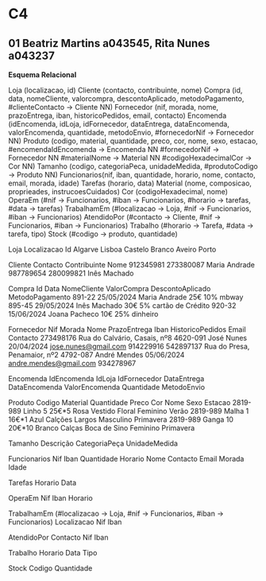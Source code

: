 # C4
## 01 Beatriz Martins a043545, Rita Nunes a043237 

**Esquema Relacional** 

Loja        (localizacao, id)
Cliente     (contacto, contribuinte, nome)
Compra      (id, data, nomeCliente, valorcompra, descontoAplicado, metodoPagamento,
        #clienteContacto  -> Cliente NN)
Fornecedor (nif, morada, nome, prazoEntrega, iban, historicoPedidos, email, contacto)
Encomenda   (idEncomenda, idLoja, idFornecedor, dataEntrega, dataEncomenda, valorEncomenda, quantidade, metodoEnvio,
        #fornecedorNif -> Fornecedor NN)
Produto     (codigo, material, quantidade, preco, cor, nome, sexo, estacao,
        #encomendaIdEncomenda     -> Encomenda NN 
        #fornecedorNif   -> Fornecedor NN
        #materialNome  -> Material NN
        #codigoHexadecimalCor  -> Cor NN)
Tamanho     (codigo, categoriaPeca, unidadeMedida,
        #produtoCodigo   -> Produto NN)
Funcionarios(nif, iban, quantidade, horario, nome, contacto, email, morada, idade)
Tarefas     (horario, data)
Material    (nome, composicao, proprieades, instrucoesCuidados)
Cor         (codigoHexadecimal, nome)
OperaEm     (#nif -> Funcionarios, #iban -> Funcionarios, #horario -> tarefas, #data -> tarefas)
TrabalhamEm (#localizacao -> Loja, #nif -> Funcionarios, #iban -> Funcionarios)
AtendidoPor (#contacto -> Cliente, #nif -> Funcionarios, #iban -> Funcionarios)
Trabalho    (#horario -> Tarefa, #data -> tarefa, tipo)
Stock       (#codigo -> produto, quantidade)

Loja
Localizacao        Id
Algarve
Lisboa
Castelo Branco
Aveiro
Porto


Cliente
Contacto     Contribuinte    Nome
912345981    273380087       Maria Andrade
987789654    280099821       Inês Machado


Compra
Id        Data         NomeCliente    ValorCompra     DescontoAplicado     MetodoPagamento
891-22    25/05/2024   Maria Andrade     25€             10%                  mbway
895-45    29/05/2024   Inês Machado      30€             5%                  cartão de Crédito
920-32    15/06/2024   Joana Pacheco     10€             25%                  dinheiro


Fornecedor
Nif             Morada                                     Nome           PrazoEntrega      Iban      HistoricoPedidos       Email                    Contacto
273498176       Rua do Calvário, Casais, nº8 4620-091      José Nunes     20/04/2024                                         jose.nunes@gmail.com     914229916
542897137       Rua do Presa, Penamaior, nº2 4792-087      André Mendes   05/06/2024                                         andre.mendes@gmail.com   934278967


Encomenda
IdEncomenda      IdLoja         IdFornecedor             DataEntrega         DataEncomenda           ValorEncomenda           Quantidade         MetodoEnvio



Produto
Codigo       Material    Quantidade     Preco        Cor         Nome                  Sexo           Estacao
2819-989     Linho         5            25€*5      Rosa       Vestido Floral          Feminino      Verão
2819-989     Malha         1            16€*1      Azul       Calções Largos          Masculino     Primavera
2819-989     Ganga         10           20€*10     Branco     Calças Boca de Sino     Feminino      Primavera


Tamanho
Descrição    CategoriaPeça        UnidadeMedida


Funcionarios
Nif     Iban       Quantidade            Horario           Nome            Contacto    Email               Morada            Idade


Tarefas
Horario             Data


OperaEm
Nif      Iban      Horario


TrabalhamEm (#localizacao -> Loja, #nif -> Funcionarios, #iban -> Funcionarios)
Localizacao      Nif        Iban


AtendidoPor
Contacto         Nif           Iban


Trabalho
Horario        Data        Tipo


Stock
Codigo           Quantidade
